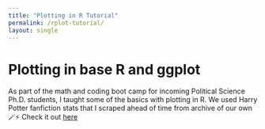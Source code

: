 ```yaml
---
title: "Plotting in R Tutorial"
permalink: /rplot-tutorial/
layout: single
---
```


# Plotting in base R and ggplot
As part of the math and coding boot camp for incoming Political Science Ph.D. students, I taught some of the basics with plotting in R. We used Harry Potter fanfiction stats that I scraped ahead of time from archive of our own 🪄⚡️
Check it out [here](../files/Day-3-plots.html)
 
